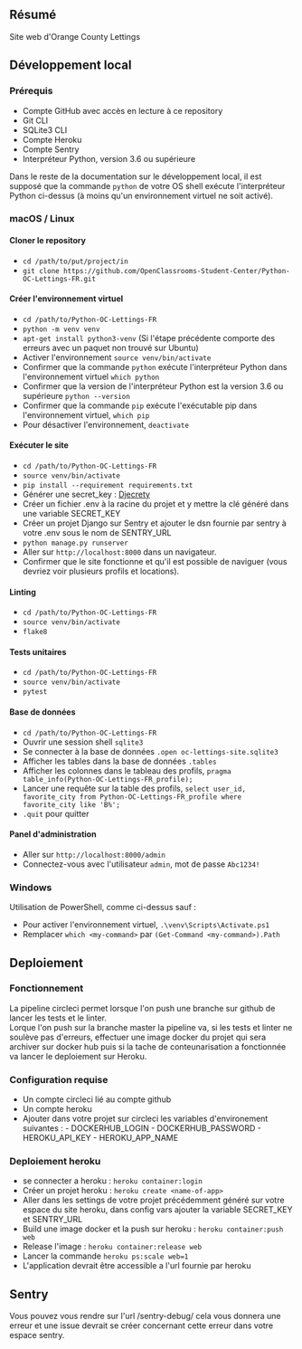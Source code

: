 ## Résumé

Site web d'Orange County Lettings

## Développement local

### Prérequis

- Compte GitHub avec accès en lecture à ce repository
- Git CLI
- SQLite3 CLI
- Compte Heroku
- Compte Sentry
- Interpréteur Python, version 3.6 ou supérieure

Dans le reste de la documentation sur le développement local, il est supposé que la commande `python` de votre OS shell exécute l'interpréteur Python ci-dessus (à moins qu'un environnement virtuel ne soit activé).

### macOS / Linux

#### Cloner le repository

- `cd /path/to/put/project/in`
- `git clone https://github.com/OpenClassrooms-Student-Center/Python-OC-Lettings-FR.git`

#### Créer l'environnement virtuel

- `cd /path/to/Python-OC-Lettings-FR`
- `python -m venv venv`
- `apt-get install python3-venv` (Si l'étape précédente comporte des erreurs avec un paquet non trouvé sur Ubuntu)
- Activer l'environnement `source venv/bin/activate`
- Confirmer que la commande `python` exécute l'interpréteur Python dans l'environnement virtuel
`which python`
- Confirmer que la version de l'interpréteur Python est la version 3.6 ou supérieure `python --version`
- Confirmer que la commande `pip` exécute l'exécutable pip dans l'environnement virtuel, `which pip`
- Pour désactiver l'environnement, `deactivate`

#### Exécuter le site

- `cd /path/to/Python-OC-Lettings-FR`
- `source venv/bin/activate`
- `pip install --requirement requirements.txt`
- Générer une secret_key : [Djecrety](https://djecrety.ir/)
- Créer un fichier .env à la racine du projet et y mettre la clé généré dans une variable SECRET_KEY
- Créer un projet Django sur Sentry et ajouter le dsn fournie par sentry à votre .env sous le nom de SENTRY_URL
- `python manage.py runserver`
- Aller sur `http://localhost:8000` dans un navigateur.
- Confirmer que le site fonctionne et qu'il est possible de naviguer (vous devriez voir plusieurs profils et locations).

#### Linting

- `cd /path/to/Python-OC-Lettings-FR`
- `source venv/bin/activate`
- `flake8`

#### Tests unitaires

- `cd /path/to/Python-OC-Lettings-FR`
- `source venv/bin/activate`
- `pytest`

#### Base de données

- `cd /path/to/Python-OC-Lettings-FR`
- Ouvrir une session shell `sqlite3`
- Se connecter à la base de données `.open oc-lettings-site.sqlite3`
- Afficher les tables dans la base de données `.tables`
- Afficher les colonnes dans le tableau des profils, `pragma table_info(Python-OC-Lettings-FR_profile);`
- Lancer une requête sur la table des profils, `select user_id, favorite_city from
  Python-OC-Lettings-FR_profile where favorite_city like 'B%';`
- `.quit` pour quitter

#### Panel d'administration

- Aller sur `http://localhost:8000/admin`
- Connectez-vous avec l'utilisateur `admin`, mot de passe `Abc1234!`

### Windows

Utilisation de PowerShell, comme ci-dessus sauf :

- Pour activer l'environnement virtuel, `.\venv\Scripts\Activate.ps1` 
- Remplacer `which <my-command>` par `(Get-Command <my-command>).Path`

## Deploiement 

### Fonctionnement

La pipeline circleci permet lorsque l'on push une branche sur github de lancer les tests et le linter.  
Lorque l'on push sur la branche master la pipeline va, si les tests et linter ne soulève pas d'erreurs, effectuer une image docker du projet qui sera archiver sur docker hub puis si la tache de conteunarisation a fonctionnée va lancer le deploiement sur Heroku.

### Configuration requise

- Un compte circleci lié au compte github
- Un compte heroku
- Ajouter dans votre projet sur circleci les variables d'environement suivantes :
                        - DOCKERHUB_LOGIN
                        - DOCKERHUB_PASSWORD
                        - HEROKU_API_KEY
                        - HEROKU_APP_NAME

### Deploiement heroku

- se connecter a heroku : `heroku container:login`
- Créer un projet heroku : `heroku create <name-of-app>`
- Aller dans les settings de votre projet précédemment généré sur votre espace du site heroku, dans config vars ajouter la variable SECRET_KEY et SENTRY_URL
- Build une image docker et la push sur heroku : `heroku container:push web`
- Release l'image : `heroku container:release web`
- Lancer la commande `heroku ps:scale web=1`
- L'application devrait être accessible a l'url fournie par heroku

## Sentry

Vous pouvez vous rendre sur l'url /sentry-debug/ cela vous donnera une erreur et une issue devrait se créer concernant cette erreur dans votre espace sentry.





